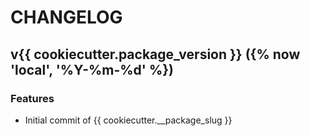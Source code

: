 # CHANGELOG


## v{{ cookiecutter.package_version }} ({% now 'local', '%Y-%m-%d' %})

### Features

- Initial commit of {{ cookiecutter.__package_slug }}